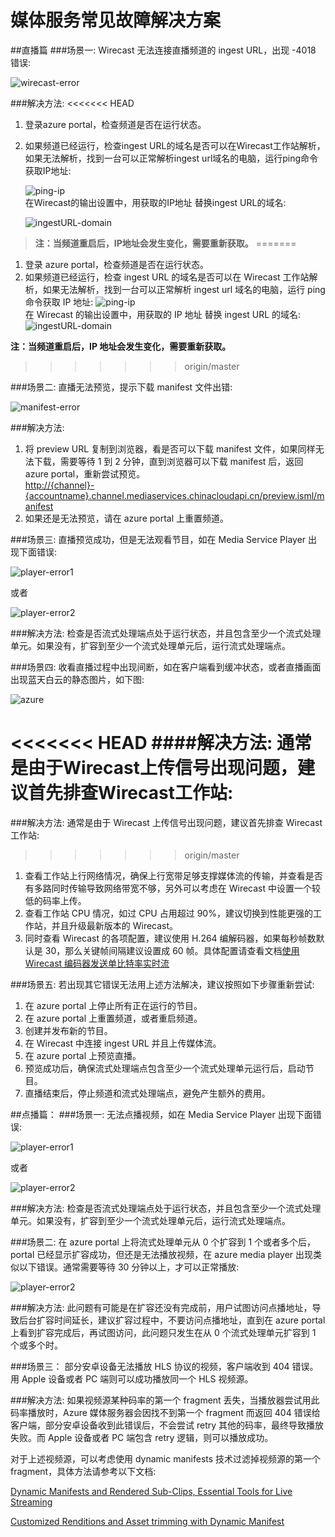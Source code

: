 # 媒体服务常见故障解决方案

##直播篇
###场景一: 
Wirecast 无法连接直播频道的 ingest URL，出现 -4018 错误:

![wirecast-error](media/aog-media-service-troubleshoot-faq/wirecast-error.png "Wirecast-4018错误提示")

###解决方法:
<<<<<<< HEAD
1. 登录azure portal，检查频道是否在运行状态。
2. 如果频道已经运行，检查ingest URL的域名是否可以在Wirecast工作站解析，如果无法解析，找到一台可以正常解析ingest url域名的电脑，运行ping命令获取IP地址:

	![ping-ip](media/aog-media-service-troubleshoot-faq/ping-ip.png "通过ping获取IP地址")  
 在Wirecast的输出设置中，用获取的IP地址 替换ingest URL的域名:  

	![ingestURL-domain](media/aog-media-service-troubleshoot-faq/ingestURL-domain.png "IP地址替换ingest URL域名")
  
>**注：当频道重启后，IP地址会发生变化，需要重新获取。**
=======
1. 登录 azure portal，检查频道是否在运行状态。
2. 如果频道已经运行，检查 ingest URL 的域名是否可以在 Wirecast 工作站解析，如果无法解析，找到一台可以正常解析 ingest url 域名的电脑，运行 ping 命令获取 IP 地址:
 ![ping-ip](media/aog-media-service-troubleshoot-faq/ping-ip.png "通过ping获取IP地址")  
 在 Wirecast 的输出设置中，用获取的 IP 地址 替换 ingest URL 的域名:  
 ![ingestURL-domain](media/aog-media-service-troubleshoot-faq/ingestURL-domain.png "IP地址替换ingest URL域名")
  
**注：当频道重启后，IP 地址会发生变化，需要重新获取。**
>>>>>>> origin/master

###场景二: 
直播无法预览，提示下载 manifest 文件出错: 

![manifest-error](media/aog-media-service-troubleshoot-faq/manifest-error.png "下载manifest文件出错提示")
  
###解决方法:
1. 将 preview URL 复制到浏览器，看是否可以下载 manifest 文件，如果同样无法下载，需要等待 1 到 2 分钟，直到浏览器可以下载 manifest 后，返回 azure portal，重新尝试预览。  
[http://{channel}-{accountname}.channel.mediaservices.chinacloudapi.cn/preview.isml/manifest](http://{channel}-{accountname}.channel.mediaservices.chinacloudapi.cn/preview.isml/manifest)
2. 如果还是无法预览，请在 azure portal 上重置频道。

###场景三:
直播预览成功，但是无法观看节目，如在 Media Service Player 出现下面错误:

![player-error1](media/aog-media-service-troubleshoot-faq/player-error1.png "MeidaServicePalyer出现0x30200000错误")

  或者
  
![player-error2](media/aog-media-service-troubleshoot-faq/player-error2.png "MeidaServicePalyer出现0x30200193错误")
    
###解决方法:
检查是否流式处理端点处于运行状态，并且包含至少一个流式处理单元。如果没有，扩容到至少一个流式处理单元后，运行流式处理端点。

###场景四: 
收看直播过程中出现间断，如在客户端看到缓冲状态，或者直播画面出现蓝天白云的静态图片，如下图:

![azure](media/aog-media-service-troubleshoot-faq/azure.png "azure")

<<<<<<< HEAD
####解决方法:
通常是由于Wirecast上传信号出现问题，建议首先排查Wirecast工作站:  
=======
###解决方法:
通常是由于 Wirecast 上传信号出现问题，建议首先排查 Wirecast 工作站:  
>>>>>>> origin/master

1. 查看工作站上行网络情况，确保上行宽带足够支撑媒体流的传输，并查看是否有多路同时传输导致网络带宽不够，另外可以考虑在 Wirecast 中设置一个较低的码率上传。
2. 查看工作站 CPU 情况，如过 CPU 占用超过 90%，建议切换到性能更强的工作站，并且升级最新版本的 Wirecast。
3. 同时查看 Wirecast 的各项配置，建议使用 H.264 编解码器，如果每秒帧数默认是 30，那么关键帧间隔建议设置成 60 帧。具体配置请查看文档[使用 Wirecast 编码器发送单比特率实时流](https://www.azure.cn/documentation/articles/media-services-configure-wirecast-live-encoder/)

###场景五:
若出现其它错误无法用上述方法解决，建议按照如下步骤重新尝试:

1. 在 azure portal 上停止所有正在运行的节目。
2. 在 azure portal 上重置频道，或者重启频道。
3. 创建并发布新的节目。
4. 在 Wirecast 中连接 ingest URL 并且上传媒体流。
5. 在 azure portal 上预览直播。
6. 预览成功后，确保流式处理端点包含至少一个流式处理单元运行后，启动节目。
7. 直播结束后，停止频道和流式处理端点，避免产生额外的费用。

##点播篇：
###场景一:
无法点播视频，如在 Media Service Player 出现下面错误:

![player-error1](media/aog-media-service-troubleshoot-faq/player-error1.png "MeidaServicePalyer出现0x30200000错误")

  或者
  
![player-error2](media/aog-media-service-troubleshoot-faq/player-error2.png "MeidaServicePalyer出现0x30200193错误")

###解决方法:
检查是否流式处理端点处于运行状态，并且包含至少一个流式处理单元。如果没有，扩容到至少一个流式处理单元后，运行流式处理端点。

###场景二:
在 azure portal 上将流式处理单元从 0 个扩容到 1 个或者多个后，portal 已经显示扩容成功，但还是无法播放视频，在 azure media player 出现类似以下错误。通常需要等待 30 分钟以上，才可以正常播放:

![player-error2](media/aog-media-service-troubleshoot-faq/player-error2.png "MeidaServicePalyer出现0x30200193错误")


###解决方法:
此问题有可能是在扩容还没有完成前，用户试图访问点播地址，导致后台扩容时间延长，建议扩容过程中，不要访问点播地址，直到在 azure portal 上看到扩容完成后，再试图访问，此问题只发生在从 0 个流式处理单元扩容到 1 个或多个时。

###场景三：
部分安卓设备无法播放 HLS 协议的视频，客户端收到 404 错误。用 Apple 设备或者 PC 端则可以成功播放同一个 HLS 视频源。

###解决方法:
如果视频源某种码率的第一个 fragment 丢失，当播放器尝试用此码率播放时，Azure 媒体服务器会因找不到第一个 fragment 而返回 404 错误给客户端，部分安卓设备收到此错误后，不会尝试 retry 其他的码率，最终导致播放失败。而 Apple 设备或者 PC 端包含 retry 逻辑，则可以播放成功。

对于上述视频源，可以考虑使用 dynamic manifests 技术过滤掉视频源的第一个 fragment，具体方法请参考以下文档:

[Dynamic Manifests and Rendered Sub-Clips, Essential Tools for Live Streaming](https://azure.microsoft.com/en-us/blog/dynamic-manifests-and-rendered-sub-clips/)

[Customized Renditions and Asset trimming with Dynamic Manifest](https://azure.microsoft.com/en-us/blog/dynamic-manifest/)

